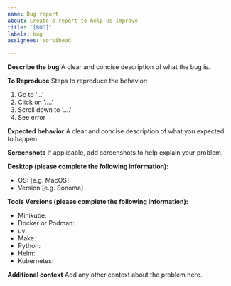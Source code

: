 ```yaml
---
name: Bug report
about: Create a report to help us improve
title: "[BUG]"
labels: bug
assignees: sorvihead

---
```


**Describe the bug**
A clear and concise description of what the bug is.

**To Reproduce**
Steps to reproduce the behavior:
1. Go to '...'
2. Click on '....'
3. Scroll down to '....'
4. See error

**Expected behavior**
A clear and concise description of what you expected to happen.

**Screenshots**
If applicable, add screenshots to help explain your problem.

**Desktop (please complete the following information):**
 - OS: [e.g. MacOS]
 - Version [e.g. Sonoma]

**Tools Versions (please complete the following information):**
 - Minikube: 
 - Docker or Podman: 
 - uv:
 - Make:
 - Python:
 - Helm:
 - Kubernetes:

**Additional context**
Add any other context about the problem here.
